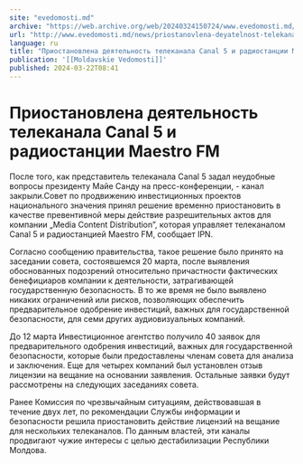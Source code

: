 ```yaml
---
site: "evedomosti.md"
archive: "https://web.archive.org/web/20240324150724/www.evedomosti.md/news/priostanovlena-deyatelnost-telekanala-canal-5-i-radiostancii"
url: "http://www.evedomosti.md/news/priostanovlena-deyatelnost-telekanala-canal-5-i-radiostancii"
language: ru
title: "Приостановлена деятельность телеканала Canal 5 и радиостанции Maestro FM"
publication: '[[Moldavskie Vedomosti]]'
published: 2024-03-22T08:41
---
```


# Приостановлена деятельность телеканала Canal 5 и радиостанции Maestro FM

После того, как представитель телеканала Canal 5 задал неудобные вопросы президенту Майе Санду на пресс-конференции, - канал закрыли.Совет по продвижению инвестиционных проектов национального значения принял решение временно приостановить в качестве превентивной меры действие разрешительных актов для компании „Media Content Distribution”, которая управляет телеканалом Canal 5 и радиостанцией Maestro FM, сообщает IPN.

Согласно сообщению правительства, такое решение было принято на заседании совета, состоявшемся 20 марта, после выявления обоснованных подозрений относительно причастности фактических бенефициаров компании к деятельности, затрагивающей государственную безопасность. В то же время не было выявлено никаких ограничений или рисков, позволяющих обеспечить предварительное одобрение инвестиций, важных для государственной безопасности, для семи других аудиовизуальных компаний.

До 12 марта Инвестиционное агентство получило 40 заявок для предварительного одобрения инвестиций, важных для государственной безопасности, которые были предоставлены членам совета для анализа и заключения. Еще для четырех компаний был установлен отзыв лицензии на вещание на основании заявления. Остальные заявки будут рассмотрены на следующих заседаниях совета.

Ранее Комиссия по чрезвычайным ситуациям, действовавшая в течение двух лет, по рекомендации Службы информации и безопасности решила приостановить действие лицензий на вещание для нескольких телеканалов. По данным властей, эти каналы продвигают чужие интересы с целью дестабилизации Республики Молдова.